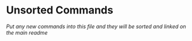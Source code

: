 # Unsorted Commands

*Put any new commands into this file and they will be sorted and linked on the main readme*